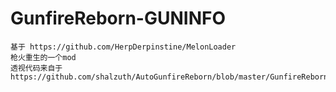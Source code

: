 # GunfireReborn-GUNINFO

	基于 https://github.com/HerpDerpinstine/MelonLoader  
	枪火重生的一个mod   
	透视代码来自于https://github.com/shalzuth/AutoGunfireReborn/blob/master/GunfireRebornMods/Mods/ExtraSensoryPerception.cs  

